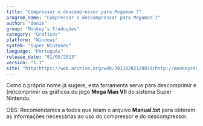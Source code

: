 ```yaml
---
title: "Compressor e descompressor para Megaman 7"
program_name: "Compressor e descompressor para Megaman 7"
author: "denim"
group: "Monkey's Traduções"
category: "Gráficos"
platform: "Windows"
system: "Super Nintendo"
language: "Português"
release_date: "01/05/2013"
version: "1.3"
site: "http:https://web.archive.org/web/20110202120839/http://monkeystraducoes.com/ (fora do ar)"
---
```

Como o próprio nome já sugere, esta ferramenta serve para descomprimir e (re)comprimir os gráficos do jogo <b>Mega Man VII</b> do sistema Super Nintendo.

OBS: Recomendamos a todos que leiam o arquivo <b>Manual.txt</b> para obterem as informações necessárias ao uso do compressor e do descompressor.
